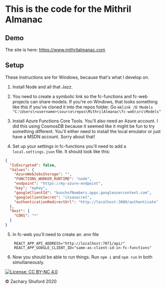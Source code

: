 # This is the code for the Mithril Almanac

## Demo

The site is here: https://www.mithrilalmanac.com

## Setup

These instructions are for Windows, because that's what I develop on. 

1. Install Node and all that Jazz.

2. You need to create a symbolic link so the fc-functions and fc-web projects can share models. If you're on Windows, that looks something like this if you've cloned it into the repos folder. Go  `mklink /D Models "C:\Users\<username>\source\repos\MithrilAlmanac\fc-web\src\Models"`

3. Install Azure Functions Core Tools. You'll also need an Azure account. I did this using CosmosDB because it seemed like it might be fun to try something different. You'll either need to install the local emulator or just have a MSDN account. Sorry about that!

4. Set up your settings in fc-functions you'll need to add a `local.settings.json` file. It should look like this:

```json
{
  "IsEncrypted": false,
  "Values": {
    "AzureWebJobsStorage": "",
    "FUNCTIONS_WORKER_RUNTIME": "node",
    "endpoint": "https://my-azure-endpoint",
    "key": "myKey",
    "googleClientId": "bunchofNumbers.apps.googleusercontent.com",
    "googleClientSecret": "itsasecret",
    "authenticationRedirectUrl": "http://localhost:3000/authenticate"
  },
  "Host": {
    "CORS": "*"
  }
}
```

5. In fc-web you'll need to create an .env file

```env
    REACT_APP_API_ADDRESS="http://localhost:7071/api/"
    REACT_APP_GOOGLE_CLIENT_ID="same-as-client-id-in-fc-functions"
```

6. Now you should be able to run things. Run `npm i` and `npm run` in both simultaneously.

[![License: CC BY-NC 4.0](https://licensebuttons.net/l/by-nc/4.0/80x15.png)](https://creativecommons.org/licenses/by-nc/4.0/)

© Zachary Shuford 2020